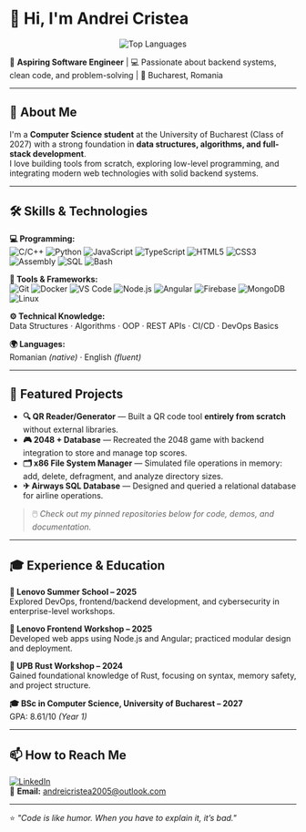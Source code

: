# 👋 Hi, I'm Andrei Cristea  

<p align="center">
  <!-- Example animation (replace link with yours) -->
  <img src="https://github-readme-stats.vercel.app/api/top-langs/?username=Andrei8cristea&layout=compact&theme=tokyonight&hide_border=true" alt="Top Languages" />
</p>

🎯 **Aspiring Software Engineer** | 💻 Passionate about backend systems, clean code, and problem-solving | 📍 Bucharest, Romania  

---

## 🚀 About Me  
I'm a **Computer Science student** at the University of Bucharest (Class of 2027) with a strong foundation in **data structures, algorithms, and full-stack development**.  
I love building tools from scratch, exploring low-level programming, and integrating modern web technologies with solid backend systems.  

---

## 🛠️ Skills & Technologies  

**💻 Programming:**  
![C/C++](https://img.shields.io/badge/C%2FC++-00599C?style=for-the-badge&logo=cplusplus&logoColor=white)
![Python](https://img.shields.io/badge/Python-3776AB?style=for-the-badge&logo=python&logoColor=white)
![JavaScript](https://img.shields.io/badge/JavaScript-F7DF1E?style=for-the-badge&logo=javascript&logoColor=black)
![TypeScript](https://img.shields.io/badge/TypeScript-3178C6?style=for-the-badge&logo=typescript&logoColor=white)
![HTML5](https://img.shields.io/badge/HTML5-E34F26?style=for-the-badge&logo=html5&logoColor=white)
![CSS3](https://img.shields.io/badge/CSS3-1572B6?style=for-the-badge&logo=css3&logoColor=white)
![Assembly](https://img.shields.io/badge/Assembly-525252?style=for-the-badge&logoColor=white)
![SQL](https://img.shields.io/badge/SQL-336791?style=for-the-badge&logo=postgresql&logoColor=white)
![Bash](https://img.shields.io/badge/Bash-4EAA25?style=for-the-badge&logo=gnubash&logoColor=white)

**🧰 Tools & Frameworks:**  
![Git](https://img.shields.io/badge/Git-F05032?style=for-the-badge&logo=git&logoColor=white)
![Docker](https://img.shields.io/badge/Docker-2496ED?style=for-the-badge&logo=docker&logoColor=white)
![VS Code](https://img.shields.io/badge/VS%20Code-007ACC?style=for-the-badge&logo=visualstudiocode&logoColor=white)
![Node.js](https://img.shields.io/badge/Node.js-339933?style=for-the-badge&logo=nodedotjs&logoColor=white)
![Angular](https://img.shields.io/badge/Angular-DD0031?style=for-the-badge&logo=angular&logoColor=white)
![Firebase](https://img.shields.io/badge/Firebase-FFCA28?style=for-the-badge&logo=firebase&logoColor=black)
![MongoDB](https://img.shields.io/badge/MongoDB-47A248?style=for-the-badge&logo=mongodb&logoColor=white)
![Linux](https://img.shields.io/badge/Linux-FCC624?style=for-the-badge&logo=linux&logoColor=black)

**⚙️ Technical Knowledge:**  
Data Structures · Algorithms · OOP · REST APIs · CI/CD · DevOps Basics  

**🌍 Languages:**  
Romanian *(native)* · English *(fluent)*  

---

## 📌 Featured Projects  

- **🔍 QR Reader/Generator** — Built a QR code tool **entirely from scratch** without external libraries.  
- **🎮 2048 + Database** — Recreated the 2048 game with backend integration to store and manage top scores.  
- **🗂️ x86 File System Manager** — Simulated file operations in memory: add, delete, defragment, and analyze directory sizes.  
- **✈ Airways SQL Database** — Designed and queried a relational database for airline operations.  

> 🖱️ *Check out my pinned repositories below for code, demos, and documentation.*  

---

## 🎓 Experience & Education  

**💼 Lenovo Summer School – 2025**  
Explored DevOps, frontend/backend development, and cybersecurity in enterprise-level workshops.  

**💼 Lenovo Frontend Workshop – 2025**  
Developed web apps using Node.js and Angular; practiced modular design and deployment.  

**💼 UPB Rust Workshop – 2024**  
Gained foundational knowledge of Rust, focusing on syntax, memory safety, and project structure.  

**🎓 BSc in Computer Science, University of Bucharest – 2027**  
GPA: 8.61/10 *(Year 1)*  

---

## 📫 How to Reach Me  
[![LinkedIn](https://img.shields.io/badge/LinkedIn-Profile-blue?logo=linkedin)](https://linkedin.com/in/andrei-cristea)  
📧 **Email:** andreicristea2005@outlook.com  

---

⭐ *"Code is like humor. When you have to explain it, it’s bad."*  

